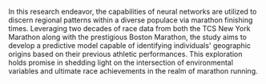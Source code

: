 In this research endeavor, the capabilities of neural networks are utilized to discern regional patterns within a diverse populace via marathon finishing times. Leveraging two decades of race data from both the TCS New York Marathon along with the prestigious Boston Marathon, the study aims to develop a predictive model capable of identifying individuals' geographic origins based on their previous athletic performances. This exploration holds promise in shedding light on the intersection of environmental variables and ultimate race achievements in the realm of marathon running.
